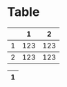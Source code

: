 # Table
<table>
    <th></th>
    <th>1</th>
    <th>2</th>
    <tbody>
        <td>1</td>
        <td>123</td>
        <td>123</td>
    </tbody>
    <tbody>
        <td>2</td>
        <td>123</td>
        <td>123</td>
    </tbody>
</table>

|1|
|-|